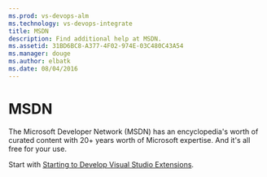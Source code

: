 ```yaml
---
ms.prod: vs-devops-alm
ms.technology: vs-devops-integrate
title: MSDN
description: Find additional help at MSDN.
ms.assetid: 31BD6BC8-A377-4F02-974E-03C480C43A54
ms.manager: douge
ms.author: elbatk
ms.date: 08/04/2016
---
```


# MSDN

The Microsoft Developer Network (MSDN) has an encyclopedia's worth of curated content with 20+ years worth of Microsoft expertise. And it's all free for your use.

Start with [Starting to Develop Visual Studio Extensions](https://docs.microsoft.com/en-au/visualstudio/extensibility/starting-to-develop-visual-studio-extensions).
